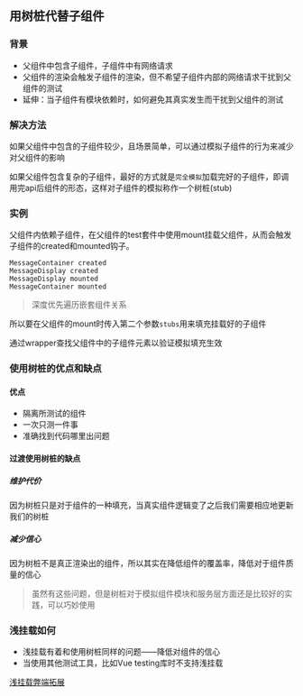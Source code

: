 ## 用树桩代替子组件

### 背景

- 父组件中包含子组件，子组件中有网络请求
- 父组件的渲染会触发子组件的渲染，但不希望子组件内部的网络请求干扰到父组件的测试
- 延伸：当子组件有模块依赖时，如何避免其真实发生而干扰到父组件的测试

### 解决方法

如果父组件中包含的子组件较少，且场景简单，可以通过模拟子组件的行为来减少对父组件的影响

如果父组件包含复杂的子组件，最好的方式就是`完全模拟`加载完好的子组件，即调用完api后组件的形态，这样对子组件的模拟称作一个树桩(stub)

### 实例

父组件内依赖子组件，在父组件的test套件中使用mount挂载父组件，从而会触发子组件的created和mounted钩子。

```
MessageContainer created
MessageDisplay created
MessageDisplay mounted
MessageContainer mounted
```

> 深度优先遍历嵌套组件关系

所以要在父组件的mount时传入第二个参数`stubs`用来填充挂载好的子组件

通过wrapper查找父组件中的子组件元素以验证模拟填充生效


### 使用树桩的优点和缺点

#### 优点

- 隔离所测试的组件
- 一次只测一件事
- 准确找到代码哪里出问题

#### 过渡使用树桩的缺点

##### 维护代价

因为树桩只是对于组件的一种填充，当真实组件逻辑变了之后我们需要相应地更新我们的树桩

##### 减少信心

因为树桩不是真正渲染出的组件，所以其实在降低组件的覆盖率，降低对于组件质量的信心

> 虽然有这些问题，但是树桩对于模拟组件模块和服务层方面还是比较好的实践，可以巧妙使用

### 浅挂载如何

- 浅挂载有着和使用树桩同样的问题——降低对组件的信心
- 当使用其他测试工具，比如Vue testing库时不支持浅挂载

[浅挂载弊端拓展](https://kentcdodds.com/blog/why-i-never-use-shallow-rendering)